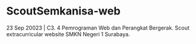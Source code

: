 # ScoutSemkanisa-web
23 Sep 20023 | C3. 4 Pemrograman Web dan Perangkat Bergerak. Scout extracurricular website SMKN Negeri 1 Surabaya.
